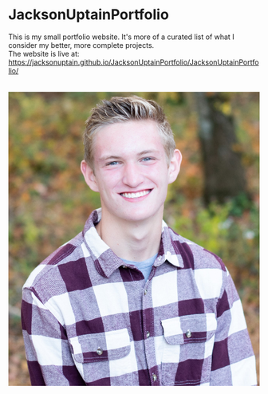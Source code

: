 # JacksonUptainPortfolio
This is my small portfolio website. It's more of a curated list of what I consider my better, more complete projects.
<br>
The website is live at: https://jacksonuptain.github.io/JacksonUptainPortfolio/JacksonUptainPortfolio/
<br>
<br>
<br>
<img src="JacksonUptain.jpg" alt="Ju Pic">
